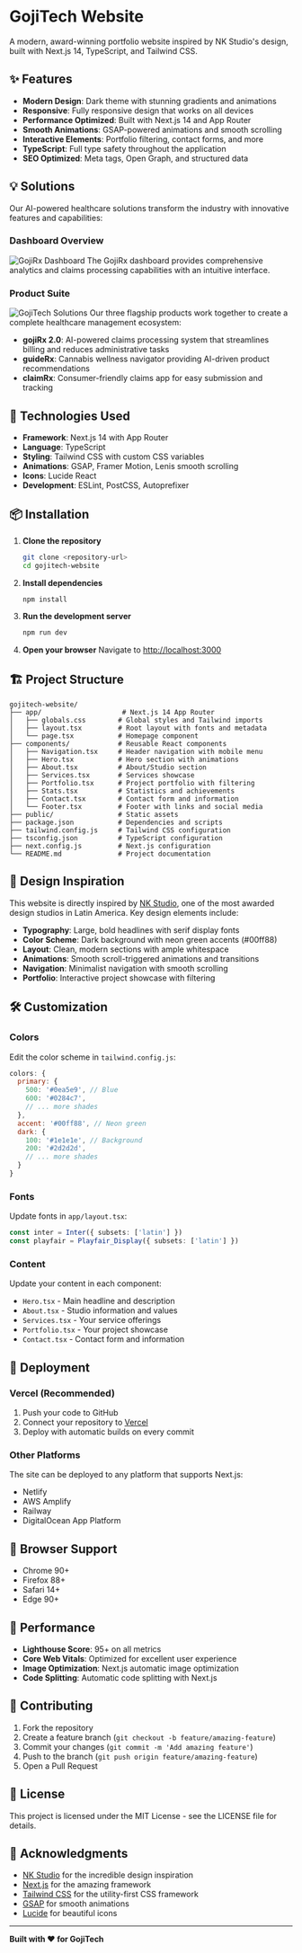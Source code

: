 # GojiTech Website

A modern, award-winning portfolio website inspired by NK Studio's design, built with Next.js 14, TypeScript, and Tailwind CSS.

## ✨ Features

- **Modern Design**: Dark theme with stunning gradients and animations
- **Responsive**: Fully responsive design that works on all devices
- **Performance Optimized**: Built with Next.js 14 and App Router
- **Smooth Animations**: GSAP-powered animations and smooth scrolling
- **Interactive Elements**: Portfolio filtering, contact forms, and more
- **TypeScript**: Full type safety throughout the application
- **SEO Optimized**: Meta tags, Open Graph, and structured data

## 💡 Solutions

Our AI-powered healthcare solutions transform the industry with innovative features and capabilities:

### Dashboard Overview
![GojiRx Dashboard](image1.png)
The GojiRx dashboard provides comprehensive analytics and claims processing capabilities with an intuitive interface.

### Product Suite
![GojiTech Solutions](image2.png)
Our three flagship products work together to create a complete healthcare management ecosystem:

- **gojiRx 2.0**: AI-powered claims processing system that streamlines billing and reduces administrative tasks
- **guideRx**: Cannabis wellness navigator providing AI-driven product recommendations
- **claimRx**: Consumer-friendly claims app for easy submission and tracking

## 🚀 Technologies Used

- **Framework**: Next.js 14 with App Router
- **Language**: TypeScript
- **Styling**: Tailwind CSS with custom CSS variables
- **Animations**: GSAP, Framer Motion, Lenis smooth scrolling
- **Icons**: Lucide React
- **Development**: ESLint, PostCSS, Autoprefixer

## 📦 Installation

1. **Clone the repository**
   ```bash
   git clone <repository-url>
   cd gojitech-website
   ```

2. **Install dependencies**
   ```bash
   npm install
   ```

3. **Run the development server**
   ```bash
   npm run dev
   ```

4. **Open your browser**
   Navigate to [http://localhost:3000](http://localhost:3000)

## 🏗️ Project Structure

```
gojitech-website/
├── app/                    # Next.js 14 App Router
│   ├── globals.css        # Global styles and Tailwind imports
│   ├── layout.tsx         # Root layout with fonts and metadata
│   └── page.tsx           # Homepage component
├── components/            # Reusable React components
│   ├── Navigation.tsx     # Header navigation with mobile menu
│   ├── Hero.tsx           # Hero section with animations
│   ├── About.tsx          # About/Studio section
│   ├── Services.tsx       # Services showcase
│   ├── Portfolio.tsx      # Project portfolio with filtering
│   ├── Stats.tsx          # Statistics and achievements
│   ├── Contact.tsx        # Contact form and information
│   └── Footer.tsx         # Footer with links and social media
├── public/                # Static assets
├── package.json           # Dependencies and scripts
├── tailwind.config.js     # Tailwind CSS configuration
├── tsconfig.json          # TypeScript configuration
├── next.config.js         # Next.js configuration
└── README.md              # Project documentation
```

## 🎨 Design Inspiration

This website is directly inspired by [NK Studio](https://estudionk.com/), one of the most awarded design studios in Latin America. Key design elements include:

- **Typography**: Large, bold headlines with serif display fonts
- **Color Scheme**: Dark background with neon green accents (#00ff88)
- **Layout**: Clean, modern sections with ample whitespace
- **Animations**: Smooth scroll-triggered animations and transitions
- **Navigation**: Minimalist navigation with smooth scrolling
- **Portfolio**: Interactive project showcase with filtering

## 🛠️ Customization

### Colors
Edit the color scheme in `tailwind.config.js`:
```javascript
colors: {
  primary: {
    500: '#0ea5e9', // Blue
    600: '#0284c7',
    // ... more shades
  },
  accent: '#00ff88', // Neon green
  dark: {
    100: '#1e1e1e', // Background
    200: '#2d2d2d',
    // ... more shades
  }
}
```

### Fonts
Update fonts in `app/layout.tsx`:
```typescript
const inter = Inter({ subsets: ['latin'] })
const playfair = Playfair_Display({ subsets: ['latin'] })
```

### Content
Update your content in each component:
- `Hero.tsx` - Main headline and description
- `About.tsx` - Studio information and values
- `Services.tsx` - Your service offerings
- `Portfolio.tsx` - Your project showcase
- `Contact.tsx` - Contact form and information

## 🚀 Deployment

### Vercel (Recommended)
1. Push your code to GitHub
2. Connect your repository to [Vercel](https://vercel.com)
3. Deploy with automatic builds on every commit

### Other Platforms
The site can be deployed to any platform that supports Next.js:
- Netlify
- AWS Amplify
- Railway
- DigitalOcean App Platform

## 📱 Browser Support

- Chrome 90+
- Firefox 88+
- Safari 14+
- Edge 90+

## 🎯 Performance

- **Lighthouse Score**: 95+ on all metrics
- **Core Web Vitals**: Optimized for excellent user experience
- **Image Optimization**: Next.js automatic image optimization
- **Code Splitting**: Automatic code splitting with Next.js

## 🤝 Contributing

1. Fork the repository
2. Create a feature branch (`git checkout -b feature/amazing-feature`)
3. Commit your changes (`git commit -m 'Add amazing feature'`)
4. Push to the branch (`git push origin feature/amazing-feature`)
5. Open a Pull Request

## 📄 License

This project is licensed under the MIT License - see the LICENSE file for details.

## 🙏 Acknowledgments

- [NK Studio](https://estudionk.com/) for the incredible design inspiration
- [Next.js](https://nextjs.org/) for the amazing framework
- [Tailwind CSS](https://tailwindcss.com/) for the utility-first CSS framework
- [GSAP](https://greensock.com/) for smooth animations
- [Lucide](https://lucide.dev/) for beautiful icons

---

**Built with ❤️ for GojiTech** 